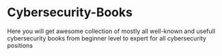 # Cybersecurity-Books
Here you will get awesome collection of mostly all well-known and usefull cybersecurity books from beginner level to expert for all cybersecurity positions 
